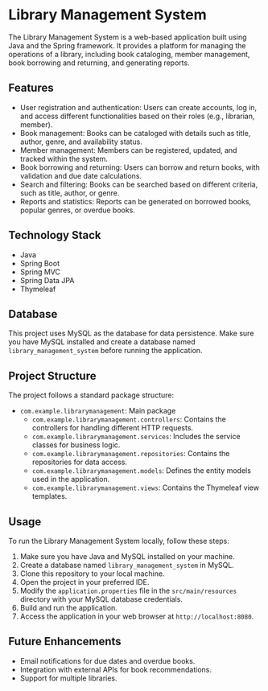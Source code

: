 
# Library Management System

The Library Management System is a web-based application built using Java and the Spring framework. It provides a platform for managing the operations of a library, including book cataloging, member management, book borrowing and returning, and generating reports.

## Features

- User registration and authentication: Users can create accounts, log in, and access different functionalities based on their roles (e.g., librarian, member).
- Book management: Books can be cataloged with details such as title, author, genre, and availability status.
- Member management: Members can be registered, updated, and tracked within the system.
- Book borrowing and returning: Users can borrow and return books, with validation and due date calculations.
- Search and filtering: Books can be searched based on different criteria, such as title, author, or genre.
- Reports and statistics: Reports can be generated on borrowed books, popular genres, or overdue books.

## Technology Stack

- Java
- Spring Boot
- Spring MVC
- Spring Data JPA
- Thymeleaf

## Database

This project uses MySQL as the database for data persistence. Make sure you have MySQL installed and create a database named `library_management_system` before running the application.

## Project Structure

The project follows a standard package structure:

- `com.example.librarymanagement`: Main package
  - `com.example.librarymanagement.controllers`: Contains the controllers for handling different HTTP requests.
  - `com.example.librarymanagement.services`: Includes the service classes for business logic.
  - `com.example.librarymanagement.repositories`: Contains the repositories for data access.
  - `com.example.librarymanagement.models`: Defines the entity models used in the application.
  - `com.example.librarymanagement.views`: Contains the Thymeleaf view templates.

## Usage

To run the Library Management System locally, follow these steps:

1. Make sure you have Java and MySQL installed on your machine.
2. Create a database named `library_management_system` in MySQL.
3. Clone this repository to your local machine.
4. Open the project in your preferred IDE.
5. Modify the `application.properties` file in the `src/main/resources` directory with your MySQL database credentials.
6. Build and run the application.
7. Access the application in your web browser at `http://localhost:8080`.

## Future Enhancements

- Email notifications for due dates and overdue books.
- Integration with external APIs for book recommendations.
- Support for multiple libraries.



